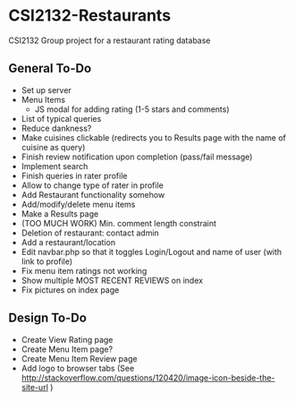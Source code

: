 # CSI2132-Restaurants
CSI2132 Group project for a restaurant rating database

## General To-Do
- Set up server
- Menu Items
  * JS modal for adding rating (1-5 stars and comments)
- List of typical queries
- Reduce dankness?
- Make cuisines clickable (redirects you to Results page with the name of cuisine as query)
- Finish review notification upon completion (pass/fail message)
- Implement search
- Finish queries in rater profile
- Allow to change type of rater in profile
- Add Restaurant functionality somehow
- Add/modify/delete menu items
- Make a Results page
- (TOO MUCH WORK) Min. comment length constraint
- Deletion of restaurant: contact admin
- Add a restaurant/location
- Edit navbar.php so that it toggles Login/Logout and name of user (with link to profile)
- Fix menu item ratings not working
- Show multiple MOST RECENT REVIEWS on index
- Fix pictures on index page


## Design To-Do
- Create View Rating page
- Create Menu Item page?
- Create Menu Item Review page
- Add logo to browser tabs (See http://stackoverflow.com/questions/120420/image-icon-beside-the-site-url )